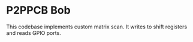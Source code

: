 # P2PPCB Bob

This codebase implements custom matrix scan.
It writes to shift registers and reads GPIO ports.
